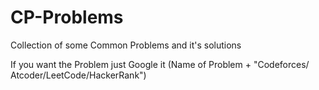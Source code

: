 # CP-Problems
Collection of some Common Problems and it's solutions

If you want the Problem just Google it (Name of Problem + "Codeforces/ Atcoder/LeetCode/HackerRank")
